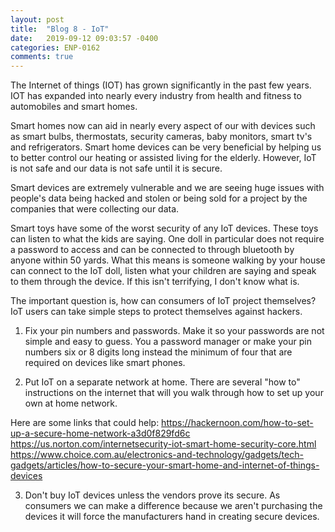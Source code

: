```yaml
---
layout: post
title:  "Blog 8 - IoT"
date:   2019-09-12 09:03:57 -0400
categories: ENP-0162
comments: true
---
```

The Internet of things (IOT) has grown significantly in the past few years. IOT has expanded into nearly every industry from health and fitness to automobiles and smart homes.  

Smart homes now can aid in nearly every aspect of our with devices such as smart bulbs, thermostats, security cameras, baby monitors, smart tv's and refrigerators. Smart home devices can be very beneficial by helping us to better control our heating or assisted living for the elderly. However, IoT is not safe and our data is not safe until it is secure. 

Smart devices are extremely vulnerable and we are seeing huge issues with people's data being hacked and stolen or being sold for a project by the companies that were collecting our data.

Smart toys have some of the worst security of any IoT devices. These toys can listen to what the kids are saying. One doll in particular does not require a password to access and can be connected to through bluetooth by anyone within 50 yards.  What this means is someone walking by your house can connect to the IoT doll, listen what your children are saying and speak to them through the device.  If this isn't terrifying, I don't know what is.

The important question is, how can consumers of IoT project themselves? IoT users can take simple steps to protect themselves against hackers.

1. Fix your pin numbers and passwords. Make it so your passwords are not simple and easy to guess.  You a password manager or make your pin numbers six or 8 digits long instead the minimum of four that are required on devices like smart phones.

2. Put IoT on a separate network at home. There are several "how to" instructions on the internet that will you walk through how to set up your own at home network.

Here are some links that could help:
https://hackernoon.com/how-to-set-up-a-secure-home-network-a3d0f829fd6c
https://us.norton.com/internetsecurity-iot-smart-home-security-core.html
https://www.choice.com.au/electronics-and-technology/gadgets/tech-gadgets/articles/how-to-secure-your-smart-home-and-internet-of-things-devices

3. Don't buy IoT devices unless the vendors prove its secure. As consumers we can make a difference because we aren't purchasing the devices it will force the manufacturers hand in creating secure devices.
